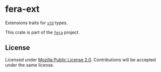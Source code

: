 # fera-ext

Extensions traits for [`std`] types.

This crate is part of the [`fera`] project.

## License

Licensed under [Mozilla Public License 2.0][mpl]. Contributions will be
accepted under the same license.

[`std`]: https://doc.rust-lang.org/stable/std
[`fera`]: https://github.com/malbarbo/fera
[mpl]: https://www.mozilla.org/en-US/MPL/2.0/
